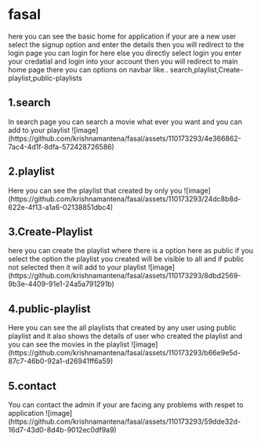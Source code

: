 # fasal
here you can see the basic home for application
if your are a new user select the signup option and enter the details
      then you will redirect to the login page you can login for here
else you directly select login you enter your credatial and login into your account 
then you will redirect to main home page
there you can options on navbar like.. search,playlist,Create-playlist,public-playlists
<h2>1.search</h2> In search page you can search a movie what ever you want and you can add to your playlist
![image](https://github.com/krishnamantena/fasal/assets/110173293/4e366862-7ac4-4d1f-8dfa-572428726586)

<h2>2.playlist</h2> Here you can see the playlist that created by only you
![image](https://github.com/krishnamantena/fasal/assets/110173293/24dc8b8d-622e-4f13-a1a6-02138851dbc4)

<h2>3.Create-Playlist</h2>here you can create the playlist where there is a option here as public if you select the option the playlist you created will be visible to all and if public not selected then it will add to your playlist
![image](https://github.com/krishnamantena/fasal/assets/110173293/8dbd2569-9b3e-4409-91e1-24a5a791291b)

<h2>4.public-playlist</h2> Here you can see the all playlists that created by any user using public playlist and it also shows the details of user who created the playlist and you can see the movies in the playlist
![image](https://github.com/krishnamantena/fasal/assets/110173293/b66e9e5d-87c7-46b0-92a1-d26941ff6a59)

<h2>5.contact</h2>You can contact the admin if your are facing any problems with respet to application
![image](https://github.com/krishnamantena/fasal/assets/110173293/59dde32d-16d7-43d0-8d4b-9012ec0df9a9)
